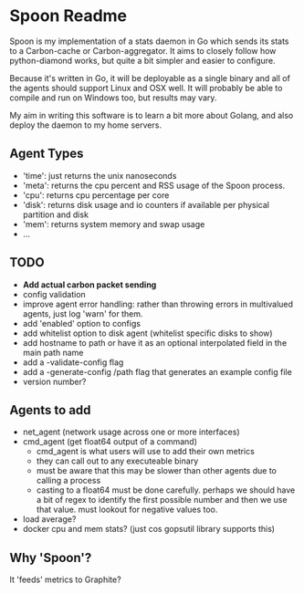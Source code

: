 # Spoon Readme

Spoon is my implementation of a stats daemon
in Go which sends its stats to a Carbon-cache or Carbon-aggregator. It aims to
closely follow how python-diamond works, but quite a bit simpler and easier to
configure.

Because it's written in Go, it will be deployable as a single binary and all of
the agents should support Linux and OSX well. It will probably be able to
compile and run on Windows too, but results may vary.

My aim in writing this software is to learn a bit more about Golang, and also
deploy the daemon to my home servers.

## Agent Types

- 'time': just returns the unix nanoseconds
- 'meta': returns the cpu percent and RSS usage of the Spoon process.
- 'cpu': returns cpu percentage per core
- 'disk': returns disk usage and io counters if available per physical partition and disk
- 'mem': returns system memory and swap usage
- ...

## TODO

- **Add actual carbon packet sending**
- config validation
- improve agent error handling:
    rather than throwing errors in multivalued agents, just log 'warn' for them.
- add 'enabled' option to configs
- add whitelist option to disk agent (whitelist specific disks to show)
- add hostname to path or have it as an optional interpolated field in the main path name
- add a -validate-config flag
- add a -generate-config /path flag that generates an example config file
- version number?

## Agents to add

- net_agent (network usage across one or more interfaces)
- cmd_agent (get float64 output of a command)
    - cmd_agent is what users will use to add their own metrics
    - they can call out to any executeable binary
    - must be aware that this may be slower than other agents due to calling
        a process
    - casting to a float64 must be done carefully. perhaps we should have a bit
        of regex to identify the first possible number and then we use that
        value. must lookout for negative values too.
- load average?
- docker cpu and mem stats? (just cos gopsutil library supports this)

## Why 'Spoon'?

It 'feeds' metrics to Graphite?
